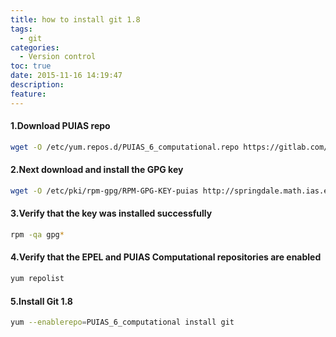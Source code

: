 ```yaml
---
title: how to install git 1.8
tags:
  - git
categories:
  - Version control
toc: true
date: 2015-11-16 14:19:47
description:
feature:
---
```

#### 1.Download PUIAS repo
``` bash
wget -O /etc/yum.repos.d/PUIAS_6_computational.repo https://gitlab.com/gitlab-org/gitlab-recipes/raw/master/install/centos/PUIAS_6_computational.repo

```


#### 2.Next download and install the GPG key
``` bash
wget -O /etc/pki/rpm-gpg/RPM-GPG-KEY-puias http://springdale.math.ias.edu/data/puias/6/x86_64/os/RPM-GPG-KEY-puias && rpm --import /etc/pki/rpm-gpg/RPM-GPG-KEY-puias
```
<!-- more -->

#### 3.Verify that the key was installed successfully
``` bash
rpm -qa gpg*
```

#### 4.Verify that the EPEL and PUIAS Computational repositories are enabled
``` bash
yum repolist

```

#### 5.Install Git 1.8
``` bash
yum --enablerepo=PUIAS_6_computational install git

```